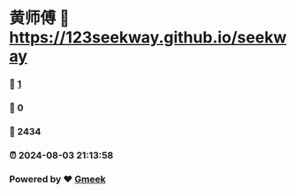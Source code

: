 # 黄师傅 :link: https://123seekway.github.io/seekway 
### :page_facing_up: [1](https://123seekway.github.io/seekway/tag.html) 
### :speech_balloon: 0 
### :hibiscus: 2434 
### :alarm_clock: 2024-08-03 21:13:58 
### Powered by :heart: [Gmeek](https://github.com/Meekdai/Gmeek)
